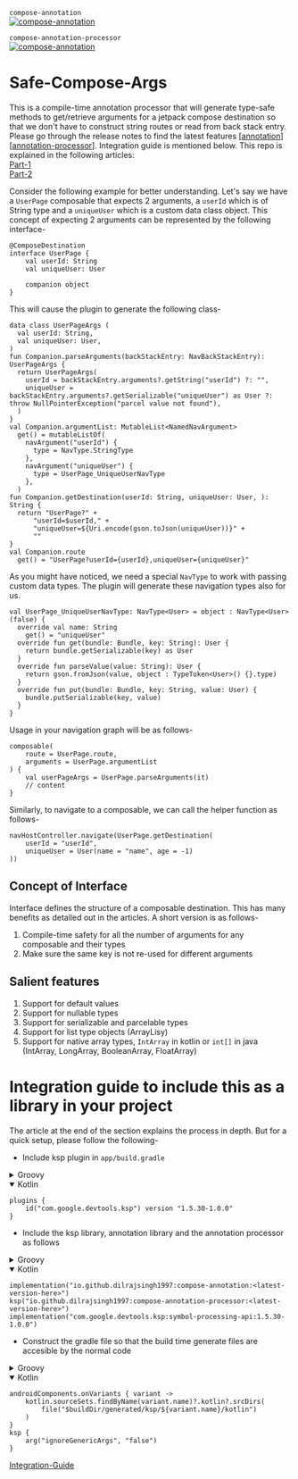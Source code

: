 `compose-annotation`    
[![compose-annotation](https://img.shields.io/badge/version-1.0.2-yellow.svg)](https://mvnrepository.com/artifact/io.github.dilrajsingh1997/compose-annotation)


`compose-annotation-processor`     
[![compose-annotation](https://img.shields.io/badge/version-1.0.5-green.svg)](https://mvnrepository.com/artifact/io.github.dilrajsingh1997/compose-annotation-processor)

# Safe-Compose-Args
This is a compile-time annotation processor that will generate type-safe methods to get/retrieve arguments for a jetpack compose destination so that we don't have to construct string routes or read from back stack entry. Please go through the release notes to find the latest features [[annotation](https://github.com/dilrajsingh1997/safe-compose-args/blob/main/AnnotationReleaseNotes.md)] [[annotation-processor](https://github.com/dilrajsingh1997/safe-compose-args/blob/main/AnnotationProcessorReleaseNotes.md)]. Integration guide is mentioned below. This repo is explained in the following articles: 
<br />
[Part-1](https://proandroiddev.com/safe-compose-arguments-an-improved-way-to-navigate-in-jetpack-compose-95c84722eec2)
<br />
[Part-2](https://proandroiddev.com/safe-compose-arguments-an-improved-way-to-navigate-in-jetpack-compose-part-2-218a6ae7a027)
<br />

Consider the following example for better understanding. Let's say we have a `UserPage` composable that expects 2 arguments, a `userId` which is of String type and a `uniqueUser` which is a custom data class object. This concept of expecting 2 arguments can be represented by the following interface-
```
@ComposeDestination
interface UserPage {
    val userId: String
    val uniqueUser: User

    companion object
}
```

This will cause the plugin to generate the following class-
```
data class UserPageArgs (
  val userId: String, 
  val uniqueUser: User, 
)
fun Companion.parseArguments(backStackEntry: NavBackStackEntry): UserPageArgs {
  return UserPageArgs(
    userId = backStackEntry.arguments?.getString("userId") ?: "", 
    uniqueUser = backStackEntry.arguments?.getSerializable("uniqueUser") as User ?: throw NullPointerException("parcel value not found"), 
  )
}
val Companion.argumentList: MutableList<NamedNavArgument> 
  get() = mutableListOf(
    navArgument("userId") {
      type = NavType.StringType
    },
    navArgument("uniqueUser") {
      type = UserPage_UniqueUserNavType
    },
  )
fun Companion.getDestination(userId: String, uniqueUser: User, ): String {
  return "UserPage?" + 
      "userId=$userId," + 
      "uniqueUser=${Uri.encode(gson.toJson(uniqueUser))}" + 
      ""
}
val Companion.route
  get() = "UserPage?userId={userId},uniqueUser={uniqueUser}"
```

As you might have noticed, we need a special `NavType` to work with passing custom data types. The plugin will generate these navigation types also for us.
```
val UserPage_UniqueUserNavType: NavType<User> = object : NavType<User>(false) {
  override val name: String
    get() = "uniqueUser"
  override fun get(bundle: Bundle, key: String): User {
    return bundle.getSerializable(key) as User
  }
  override fun parseValue(value: String): User {
    return gson.fromJson(value, object : TypeToken<User>() {}.type)
  }
  override fun put(bundle: Bundle, key: String, value: User) {
    bundle.putSerializable(key, value)
  }
}
```


Usage in your navigation graph will be as follows-
```
composable(
    route = UserPage.route,
    arguments = UserPage.argumentList
) {
    val userPageArgs = UserPage.parseArguments(it)
    // content
}
```

Similarly, to navigate to a composable, we can call the helper function as follows-
```
navHostController.navigate(UserPage.getDestination(
    userId = "userId", 
    uniqueUser = User(name = "name", age = -1)
))
```

## Concept of Interface
Interface defines the structure of a composable destination. This has many benefits as detailed out in the articles. A short version is as follows-
1. Compile-time safety for all the number of arguments for any composable and their types
2. Make sure the same key is not re-used for different arguments

## Salient features
1. Support for default values
2. Support for nullable types
3. Support for serializable and parcelable types
4. Support for list type objects (ArrayLisy<T>)
5. Support for native array types, `IntArray` in kotlin or `int[]` in java (IntArray, LongArray, BooleanArray, FloatArray)

# Integration guide to include this as a library in your project
The article at the end of the section explains the process in depth. But for a quick setup, please follow the following-
- Include ksp plugin in `app/build.gradle`
<details>
  <summary>Groovy</summary>

```
plugins {
    id 'com.google.devtools.ksp' version '1.5.30-1.0.0'
}
```
</details>

<details open>
  <summary>Kotlin</summary>  

```
plugins {
    id("com.google.devtools.ksp") version "1.5.30-1.0.0"
}
```
</details>

- Include the ksp library, annotation library and the annotation processor as follows

<details>
  <summary>Groovy</summary>

```
implementation "io.github.dilrajsingh1997:compose-annotation:<latest-version-here>"
ksp "io.github.dilrajsingh1997:compose-annotation-processor:<latest-version-here>"
implementation "com.google.devtools.ksp:symbol-processing-api:1.5.30-1.0.0"
```
</details>

<details open>
  <summary>Kotlin</summary>  

```
implementation("io.github.dilrajsingh1997:compose-annotation:<latest-version-here>")
ksp("io.github.dilrajsingh1997:compose-annotation-processor:<latest-version-here>")
implementation("com.google.devtools.ksp:symbol-processing-api:1.5.30-1.0.0")
```
</details>
    

- Construct the gradle file so that the build time generate files are accesible by the normal code
    
<details>
  <summary>Groovy</summary>

```
WIP :)
```
</details>

<details open>
  <summary>Kotlin</summary>  

```
androidComponents.onVariants { variant ->
    kotlin.sourceSets.findByName(variant.name)?.kotlin?.srcDirs(
        file("$buildDir/generated/ksp/${variant.name}/kotlin")
    )
}
ksp {
    arg("ignoreGenericArgs", "false")
}
```
</details>

[Integration-Guide](https://proandroiddev.com/safe-compose-arguments-an-improved-way-to-navigate-in-jetpack-compose-part-3-2e5ab79b9a05)
